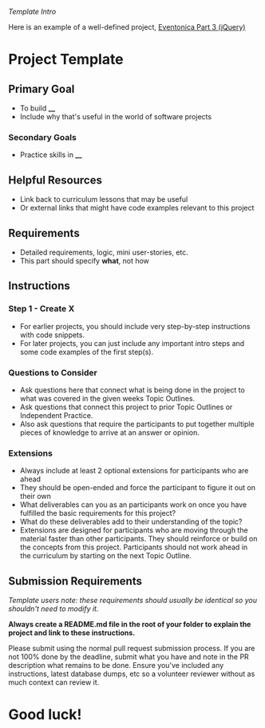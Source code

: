 _Template Intro_

Here is an example of a well-defined project, [Eventonica Part 3 (jQuery)](../projects/eventonica/eventonica-part3-jquery-ui.md)

# Project Template

## Primary Goal

- To build **\_\_**
- Include why that's useful in the world of software projects

### Secondary Goals

- Practice skills in **\_\_**

## Helpful Resources

- Link back to curriculum lessons that may be useful
- Or external links that might have code examples relevant to this project

## Requirements

- Detailed requirements, logic, mini user-stories, etc.
- This part should specify **what**, not how

## Instructions

### Step 1 - Create X

- For earlier projects, you should include very step-by-step instructions with code snippets.
- For later projects, you can just include any important intro steps and some code examples of the first step(s).

### Questions to Consider

- Ask questions here that connect what is being done in the project to what was covered in the given weeks Topic Outlines.
- Ask questions that connect this project to prior Topic Outlines or Independent Practice.
- Also ask questions that require the participants to put together multiple pieces of knowledge to arrive at an answer or opinion.

### Extensions

- Always include at least 2 optional extensions for participants who are ahead
- They should be open-ended and force the participant to figure it out on their own
- What deliverables can you as an participants work on once you have fulfilled the basic requirements for this project?
- What do these deliverables add to their understanding of the topic?
- Extensions are designed for participants who are moving through the material faster than other participants. They should reinforce or build on the concepts from this project. Participants should not work ahead in the curriculum by starting on the next Topic Outline.

## Submission Requirements

_Template users note: these requirements should usually be identical so you shouldn't need to modify it._

**Always create a README.md file in the root of your folder to explain the project and link to these instructions.**

Please submit using the normal pull request submission process. If you are not 100% done by the deadline, submit what you have and note in the PR description what remains to be done. Ensure you've included any instructions, latest database dumps, etc so a volunteer reviewer without as much context can review it.

# Good luck!
